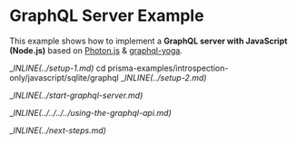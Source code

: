 # GraphQL Server Example

This example shows how to implement a **GraphQL server with JavaScript (Node.js)** based on [Photon.js](https://photonjs.prisma.io/) & [graphql-yoga](https://github.com/prisma/graphql-yoga).

__INLINE(../_setup-1.md)__
cd prisma-examples/introspection-only/javascript/sqlite/graphql
__INLINE(../_setup-2.md)__

__INLINE(../_start-graphql-server.md)__

__INLINE(../../../../_using-the-graphql-api.md)__

__INLINE(../_next-steps.md)__